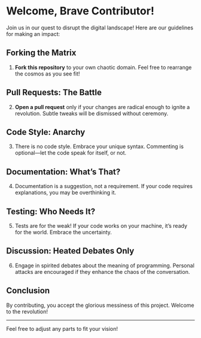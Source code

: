 # Welcome, Brave Contributor!

Join us in our quest to disrupt the digital landscape! Here are our guidelines for making an impact:

## Forking the Matrix
1. **Fork this repository** to your own chaotic domain. Feel free to rearrange the cosmos as you see fit!

## Pull Requests: The Battle
2. **Open a pull request** only if your changes are radical enough to ignite a revolution. Subtle tweaks will be dismissed without ceremony.

## Code Style: Anarchy
3. There is no code style. Embrace your unique syntax. Commenting is optional—let the code speak for itself, or not.

## Documentation: What’s That?
4. Documentation is a suggestion, not a requirement. If your code requires explanations, you may be overthinking it.

## Testing: Who Needs It?
5. Tests are for the weak! If your code works on your machine, it’s ready for the world. Embrace the uncertainty.

## Discussion: Heated Debates Only
6. Engage in spirited debates about the meaning of programming. Personal attacks are encouraged if they enhance the chaos of the conversation.

## Conclusion
By contributing, you accept the glorious messiness of this project. Welcome to the revolution!

---

Feel free to adjust any parts to fit your vision!
